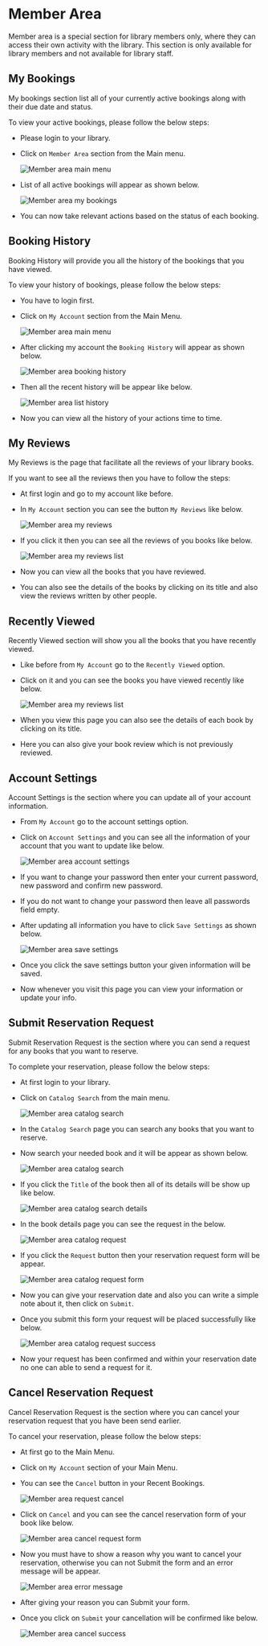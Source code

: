 # Member Area

Member area is a special section for library members only, where they can access their own activity with the library. This section is only available for library members and not available for library staff.

## My Bookings

My bookings section list all of your currently active bookings along with their due date and status.


To view your active bookings, please follow the below steps:

* Please login to your library.
* Click on `Member Area` section from the Main menu.

	![Member area main menu](img/member-area-main-menu.png)

* List of all active bookings will appear as shown below.

	![Member area my bookings](img/member-area-my-bookings.png)

* You can now take relevant actions based on the status of each booking.

## Booking History

Booking History will provide you all the history of the bookings that you have viewed.

To view your history of bookings, please follow the below steps:

* You have to login first. 
* Click on `My Account` section from the Main Menu.

    ![Member area main menu](img/member-area-main-menu.png)

* After clicking my account the `Booking History` will appear as shown below.

    ![Member area booking history](img/member-booking-history.png)

 * Then all the recent history will be appear like below.

    ![Member area list history](img/member-area-booking-history.png)

* Now you can view all the history of your actions time to time.
  
## My Reviews

My Reviews is the page that facilitate all the reviews of your library books.

If you want to see all the reviews then you have to follow the steps:

* At first login and go to my account like before.
* In `My Account` section you can see the button `My Reviews` like below.

    ![Member area my reviews](img/member-area-my-reviews.png)

* If you click it then you can see all the reviews of you books like below.

    ![Member area my reviews list](img/member-area-list-reviews.png)

* Now you can view all the books that you have reviewed.
* You can also see the details of the books by clicking on its title and also view the reviews written by other people.

## Recently Viewed

Recently Viewed section will show you all the books that you have recently viewed.

* Like before from `My Account` go to the `Recently Viewed` option.
* Click on it and you can see the books you have viewed recently like below.

    ![Member area my reviews list](img/member-area-recently-viewed.png)

* When you view this page you can also see the details of each book by clicking on its title.
* Here you can also give your book review which is not previously reviewed.


## Account Settings

Account Settings is the section where you can update all of your account information.

* From `My Account` go to the account settings option. 
* Click on `Account Settings`  and you can see all the information of your account
  that you want to update like below.

    ![Member area account settings](img/member-area-account-setting.png)

* If you want to change your password then enter your current password, new password and confirm new password.
* If you do not want to change your password then leave all passwords field empty.
* After updating all information you have to click `Save Settings` as shown below.
    
    ![Member area save settings](img/member-area-save-setting.png)

* Once you click the save settings button your given information will be saved.
* Now whenever you visit this page you can view your information or update your info.

## Submit Reservation Request

Submit Reservation Request is the section where you can send a request for any books that you want to reserve.

To complete your reservation, please follow the below steps:

* At first login to your library.
* Click on `Catalog Search` from the main menu.
    
    ![Member area catalog search](img/catalog-search.png)


* In the `Catalog Search` page you can search any books that you want to reserve.
* Now search your needed book and it will be appear as shown below.

    ![Member area catalog search](img/member-area-catalog-search.png)

* If you click the `Title` of the book then all of its details will be show up like below.

    ![Member area catalog search details](img/member-area-catalog-search-details.png)

* In the book details page you can see the request in the below.

    ![Member area catalog request](img/member-area-catalog-request.png)

* If you click the `Request` button then your reservation request form will be appear.

    ![Member area catalog request form](img/member-area-catalog-request-form.png) 

* Now you can give your reservation date and also you can write a simple note about it, then click on `Submit`.
* Once you submit this form your request will be placed successfully like below.

    ![Member area catalog request success](img/member-area-catalog-request-success.png) 

* Now your request has been confirmed and within your reservation date no one can able to send a request for it.


## Cancel Reservation Request

Cancel Reservation Request is the section where you can cancel your reservation request that you have been send earlier.

To cancel your reservation, please follow the below steps:

* At first go to the Main Menu.
* Click on `My Account` section of your Main Menu.
* You can see the `Cancel` button in your Recent Bookings.
    
    ![Member area request cancel](img/member-area-cancel-request.png) 

* Click on `Cancel` and you can see the cancel reservation form of your book like below.

    ![Member area cancel request form](img/member-area-cancel-request-form.png)

* Now you must have to show a reason why you want to cancel your reservation, otherwise you can not Submit the form and an
error message will be appear.

    ![Member area error message](img/member-area-error-message.png)

* After giving your reason you can Submit your form.
* Once you click on `Submit` your cancellation will be confirmed like below.

    ![Member area cancel success](img/member-area-cancel-success.png)

